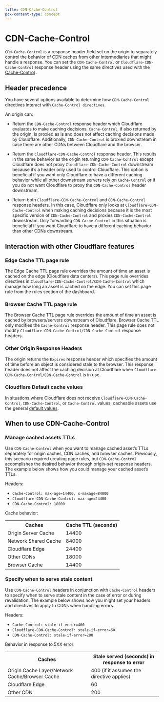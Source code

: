 ```yaml
---
title: CDN-Cache-Control
pcx-content-type: concept
---
```


# CDN-Cache-Control

`CDN-Cache-Control` is a response header field set on the origin to separately control the behavior of CDN caches from other intermediaries that might handle a response. You can set the `CDN-Cache-Control` or `Cloudflare-CDN-Cache-Control` response header using the same directives used with the [Cache-Control](/about/cache-control)
.

## Header precedence

You have several options available to determine how `CDN-Cache-Control` directives interact with `Cache-Control directives`.

An origin can:

- Return the `CDN-Cache-Control` response header which Cloudflare evaluates to make caching decisions. `Cache-Control`, if also returned by the origin, is proxied as is and does not affect caching decisions made by Cloudflare. Additionally, `CDN-Cache-Control` is proxied downstream in case there are other CDNs between Cloudflare and the browser.

- Return the `Cloudflare-CDN-Cache-Control` response header. This results in the same behavior as the origin returning `CDN-Cache-Control` except Cloudflare does not proxy `Cloudflare-CDN-Cache-Control` downstream because it’s a header only used to control Cloudflare. This option is beneficial if you want only Cloudflare to have a different caching behavior while all other downstream servers rely on `Cache-Control` or if you do not want Cloudflare to proxy the `CDN-Cache-Control` header downstream.

- Return both `Cloudflare-CDN-Cache-Control` and `CDN-Cache-Control` response headers. In this case, Cloudflare only looks at `Cloudflare-CDN-Cache-Control` when making caching decisions because it is the most specific version of `CDN-Cache-Control` and proxies `CDN-Cache-Control` downstream. Only forwarding `CDN-Cache-Control` in this situation is beneficial if you want Cloudflare to have a different caching behavior than other CDNs downstream.

## Interaction with other Cloudflare features

### Edge Cache TTL page rule

The Edge Cache TTL page rule overrides the amount of time an asset is cached on the edge (Cloudflare data centers). This page rule overrides directives in `Cloudflare-CDN-Cache-Control/CDN-Cache-Control` which manage how long an asset is cached on the edge. You can set this page rule from the rules section of the dashboard.

### Browser Cache TTL page rule

The Browser Cache TTL page rule overrides the amount of time an asset is cached by browsers/servers downstream of Cloudflare. Browser Cache TTL only modifies the `Cache-Control` response header. This page rule does not modify `Cloudflare-CDN-Cache-Control/CDN-Cache-Control` response headers.

### Other Origin Response Headers

The origin returns the `Expires` response header which specifies the amount of time before an object is considered stale to the browser. This response header does not affect the caching decision at Cloudflare when `Cloudflare-CDN-Cache-Control/CDN-Cache-Control` is in use.

### Cloudflare Default cache values

In situations where Cloudflare does not receive `Cloudflare-CDN-Cache-Control`, `CDN-Cache-Control`, or `Cache-Control` values, cacheable assets use the general [default values](/about/default-cache-behavior).

## When to use CDN-Cache-Control

### Manage cached assets TTLs

Use `CDN-Cache-Control` when you want to manage cached asset’s TTLs separately for origin caches, CDN caches, and browser caches. Previously, this scenario required creating page rules, but `CDN-Cache-Control` accomplishes the desired behavior through origin-set response headers. The example below shows how you could manage your cached asset’s TTLs.

Headers:

- `Cache-Control: max-age=14400, s-maxage=84000`
- `Cloudflare-CDN-Cache-Control: max-age=24400`
- `CDN-Cache-Control: 18000`

Cache behavior:

<table>
  <tbody>
    <th colspan="5" rowspan="1">
      Caches
    </th>
    <th colspan="5" rowspan="1">
      Cache TTL (seconds)
    </th>
    <tr>
      <td colspan="5" rowspan="1">
        Origin Server Cache
      </td>
      <td colspan="5" rowspan="1">
        14400
      </td>
    </tr>
    <tr>
      <td colspan="5" rowspan="1">
        Network Shared Cache
      </td>
      <td colspan="5" rowspan="1">
        84000
      </td>
    </tr>
    <tr>
      <td colspan="5" rowspan="1">
        Cloudflare Edge
      </td>
      <td colspan="5" rowspan="1">
        24400
      </td>
    </tr>
    <tr>
      <td colspan="5" rowspan="1">
        Other CDNs
      </td>
      <td colspan="5" rowspan="1">
        18000
      </td>
    </tr>
    <tr>
      <td colspan="5" rowspan="1">
        Browser Cache
      </td>
      <td colspan="5" rowspan="1">
        14400
      </td>
    </tr>
  </tbody>
</table>

### Specify when to serve stale content

Use `CDN-Cache-Control` headers in conjunction with `Cache-Control` headers to specify when to serve stale content in the case of error or during revalidation. The example below shows how you might set your headers and directives to apply to CDNs when handling errors.

Headers:

- `Cache-Control: stale-if-error=400`
- `Cloudflare-CDN-Cache-Control: stale-if-error=60`
- `CDN-Cache-Control: stale-if-error=200`

Behavior in response to 5XX error:

<table>
  <tbody>
    <th colspan="5" rowspan="1">
      Caches
    </th>
    <th colspan="5" rowspan="1">
      Stale served (seconds) in response to error
    </th>
    <tr>
      <td colspan="5" rowspan="1">
        Origin Cache Layer/Network Cache/Browser Cache
      </td>
      <td colspan="5" rowspan="1">
        400 (if it assumes the directive applies)
      </td>
    </tr>
    <tr>
      <td colspan="5" rowspan="1">
        Cloudflare Edge
      </td>
      <td colspan="5" rowspan="1">
        60
      </td>
    </tr>
    <tr>
      <td colspan="5" rowspan="1">
        Other CDN
      </td>
      <td colspan="5" rowspan="1">
        200
      </td>
    </tr>
  </tbody>
</table>
